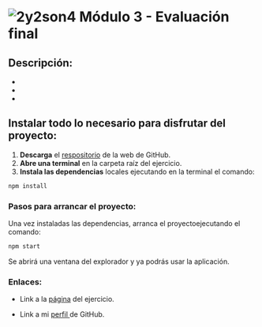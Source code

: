 # ![2y2son4](./public/favicon2.ico) **Módulo 3 - Evaluación final**

## **Descripción:**

-
-
-

## Instalar todo lo necesario para disfrutar del proyecto:

1. **Descarga** el [respositorio]() de la web de GitHub.
1. **Abre una terminal** en la carpeta raíz del ejercicio.
1. **Instala las dependencias** locales ejecutando en la terminal el comando:

```bash
npm install
```

### Pasos para arrancar el proyecto:

Una vez instaladas las dependencias, arranca el proyectoejecutando el comando:

```bash
npm start
```

Se abrirá una ventana del explorador y ya podrás usar la aplicación.

### **Enlaces:**

- Link a la [página]() del ejercicio.

- Link a mi [perfil ](https://github.com/2y2son4)de GitHub.
